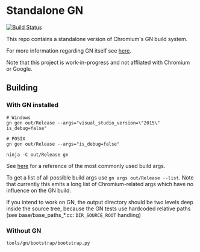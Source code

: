 # Standalone GN

[![Build Status](https://travis-ci.org/timniederhausen/gn.svg?branch=master)](https://travis-ci.org/timniederhausen/gn)

This repo contains a standalone version of Chromium's GN build system.

For more information regarding GN itself see [here](https://github.com/timniederhausen/gn/blob/gn/master/README.md).

Note that this project is work-in-progress and not affliated with Chromium or Google.

## Building

### With GN installed

```
# Windows
gn gen out/Release --args="visual_studio_version=\"2015\" is_debug=false"

# POSIX
gn gen out/Release --args="is_debug=false"

ninja -C out/Release gn
```

See [here](https://github.com/timniederhausen/gn-build/blob/master/README.md#reference)
for a reference of the most commonly used build args.

To get a list of all possible build args use `gn args out/Release --list`.
Note that currently this emits a long list of Chromium-related args
which have no influence on the GN build.

If you intend to work on GN, the output directory should be two levels
deep inside the source tree, because the GN tests use hardcoded relative
paths (see base/base_paths_*.cc: `DIR_SOURCE_ROOT` handling)

### Without GN

```
tools/gn/bootstrap/bootstrap.py
```
